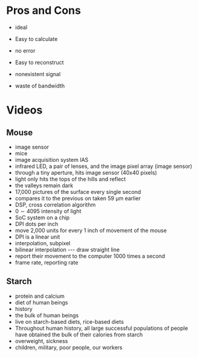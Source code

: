 # Pros and Cons

- ideal
- Easy to calculate
- no error
- Easy to reconstruct



- nonexistent signal
- waste of bandwidth

# Videos

## Mouse

- image sensor
- mice
- image acquisition system IAS
- infrared LED, a pair of lenses, and the image pixel array (image sensor)
- through a tiny aperture, hits image sensor (40x40 pixels)
- light only hits the tops of the hills and reflect
- the valleys remain dark
- 17,000 pictures of the surface every single second
- compares it to the previous on taken 59 $\mathrm{\mu m}$ earlier
- DSP, cross correlation algorithm
- $0 \sim 4095$ intensity of light
- SoC system on a chip
- DPI dots per inch
- move 2,000 units for every 1 inch of movement of the mouse
- DPI  is a linear unit
- interpolation, subpixel
- bilinear interpolation --- draw straight line
- report their movement to the computer 1000 times a second
- frame rate, reporting rate

## Starch

- protein and calcium
- diet of human beings
- history
- the bulk of human beings
- live on starch-based diets, rice-based diets
- Throughout human history, all large successful populations of people have obtained the bulk of their calories from starch
- overweight, sickness
- children, military, poor people, our workers